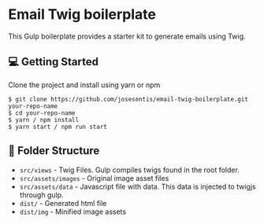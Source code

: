 # Email Twig boilerplate

This Gulp boilerplate provides a starter kit to generate emails using Twig.

## :computer: Getting Started

Clone the project and install using yarn or npm

```
$ git clone https://github.com/josesentis/email-twig-boilerplate.git your-repo-name
$ cd your-repo-name
$ yarn / npm install
$ yarn start / npm run start
```

## :file_folder: Folder Structure

- `src/views` - Twig Files. Gulp compiles twigs found in the root folder.
- `src/assets/images` - Original image asset files
- `src/assets/data` - Javascript file with data. This data is injected to twigjs through gulp.
- `dist/` - Generated html file
- `dist/img` - Minified image assets
